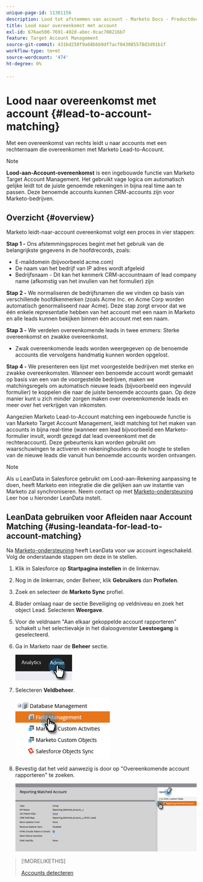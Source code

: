 ```yaml
---
unique-page-id: 11381156
description: Lood tot afstemmen van account - Marketo Docs - Productdocumentatie
title: Lood naar overeenkomst met account
exl-id: 676ae500-7691-492d-abec-0cac708216b7
feature: Target Account Management
source-git-commit: 431bd258f9a68bbb9df7acf043085578d3d91b1f
workflow-type: tm+mt
source-wordcount: '474'
ht-degree: 0%

---
```


# Lood naar overeenkomst met account {#lead-to-account-matching}

Met een overeenkomst van rechts leidt u naar accounts met een rechternaam die overeenkomen met Marketo Lead-to-Account.

>[!NOTE]
>
>**Lood-aan-Account-overeenkomst** is een ingebouwde functie van Marketo Target Account Management. Het gebruikt vage logica om automatisch gelijke leidt tot de juiste genoemde rekeningen in bijna real time aan te passen. Deze benoemde accounts kunnen CRM-accounts zijn voor Marketo-bedrijven.

## Overzicht {#overview}

Marketo leidt-naar-account overeenkomst volgt een proces in vier stappen:

**Stap 1 -** Ons afstemmingsproces begint met het gebruik van de belangrijkste gegevens in de hoofdrecords, zoals:

* E-maildomein (bijvoorbeeld acme.com)
* De naam van het bedrijf van IP adres wordt afgeleid
* Bedrijfsnaam - Dit kan het kenmerk CRM-accountnaam of lead company name (afkomstig van het invullen van het formulier) zijn

**Stap 2 -** We normaliseren de bedrijfsnamen die we vinden op basis van verschillende hoofdkenmerken (zoals Acme Inc. en Acme Corp worden automatisch genormaliseerd naar Acme). Deze stap zorgt ervoor dat we één enkele representatie hebben van het account met een naam in Marketo en alle leads kunnen bekijken binnen één account met een naam.

**Stap 3 -** We verdelen overeenkomende leads in twee emmers: Sterke overeenkomst en zwakke overeenkomst.

* Zwak overeenkomende leads worden weergegeven op de benoemde accounts die vervolgens handmatig kunnen worden opgelost.

**Stap 4 -** We presenteren een lijst met voorgestelde bedrijven met sterke en zwakke overeenkomsten. Wanneer een benoemde account wordt gemaakt op basis van een van de voorgestelde bedrijven, maken we matchingsregels om automatisch nieuwe leads (bijvoorbeeld een ingevuld formulier) te koppelen die naar de juiste benoemde accounts gaan. Op deze manier kunt u zich minder zorgen maken over overeenkomende leads en meer over het verkrijgen van inkomsten.

Aangezien Marketo Lead-to-Account matching een ingebouwde functie is van Marketo Target Account Management, leidt matching tot het maken van accounts in bijna real-time (wanneer een lead bijvoorbeeld een Marketo-formulier invult, wordt gezegd dat lead overeenkomt met de rechteraccount). Deze gebeurtenis kan worden gebruikt om waarschuwingen te activeren en rekeninghouders op de hoogte te stellen van de nieuwe leads die vanuit hun benoemde accounts worden ontvangen.

>[!NOTE]
>
>Als u LeanData in Salesforce gebruikt om Lood-aan-Rekening aanpassing te doen, heeft Marketo een integratie die die gelijken aan uw instantie van Marketo zal synchroniseren. Neem contact op met [Marketo-ondersteuning](https://nation.marketo.com/t5/Support/ct-p/Support) Leer hoe u hieronder LeanData instelt.

## LeanData gebruiken voor Afleiden naar Account Matching {#using-leandata-for-lead-to-account-matching}

Na [Marketo-ondersteuning](https://nation.marketo.com/t5/Support/ct-p/Support) heeft LeanData voor uw account ingeschakeld. Volg de onderstaande stappen om deze in te stellen.

1. Klik in Salesforce op **Startpagina instellen** in de linkernav.

1. Nog in de linkernav, onder Beheer, klik **Gebruikers** dan **Profielen**.

1. Zoek en selecteer de **Marketo Sync** profiel.

1. Blader omlaag naar de sectie Beveiliging op veldniveau en zoek het object Lead. Selecteren **Weergave**.

1. Voor de veldnaam &quot;Aan elkaar gekoppelde account rapporteren&quot; schakelt u het selectievakje in het dialoogvenster **Leestoegang** is geselecteerd.

1. Ga in Marketo naar de **Beheer** sectie.

   ![](assets/lead-to-account-matching-1.png)

1. Selecteren **Veldbeheer**.

   ![](assets/lead-to-account-matching-2.png)

1. Bevestig dat het veld aanwezig is door op &quot;Overeenkomende account rapporteren&quot; te zoeken.

   ![](assets/lead-to-account-matching-3.png)

>[!MORELIKETHIS]
>
>[Accounts detecteren](/help/marketo/product-docs/target-account-management/target/named-accounts/discover-accounts.md)
